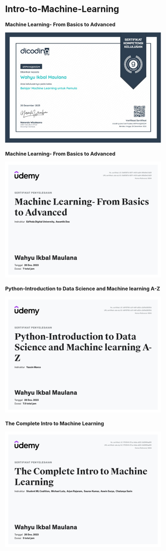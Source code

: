 # Intro-to-Machine-Learning

### Machine Learning- From Basics to Advanced
<img src="https://github.com/wahyudesu/Intro-to-Machine-Learning/blob/main/Certification/1703084859361.jpeg" alt="" width="700"/>

### Machine Learning- From Basics to Advanced
<img src="https://github.com/wahyudesu/Intro-to-Machine-Learning/blob/main/Certification/UC-0b8f397d-9871-443f-ba94-8f9d54e7a53f.jpg" alt="" width="700"/>

### Python-Introduction to Data Science and Machine learning A-Z
<img src="https://github.com/wahyudesu/Intro-to-Machine-Learning/blob/main/Certification/UC-b9f15766-dc1f-4dff-a63d-c2d19e59051d.jpg" alt="" width="700"/>

### The Complete Intro to Machine Learning
<img src="https://github.com/wahyudesu/Intro-to-Machine-Learning/blob/main/Certification/UC-1751514f-07ca-4dda-a923-3d29f6faa6f0.jpg" alt="" width="700"/>
